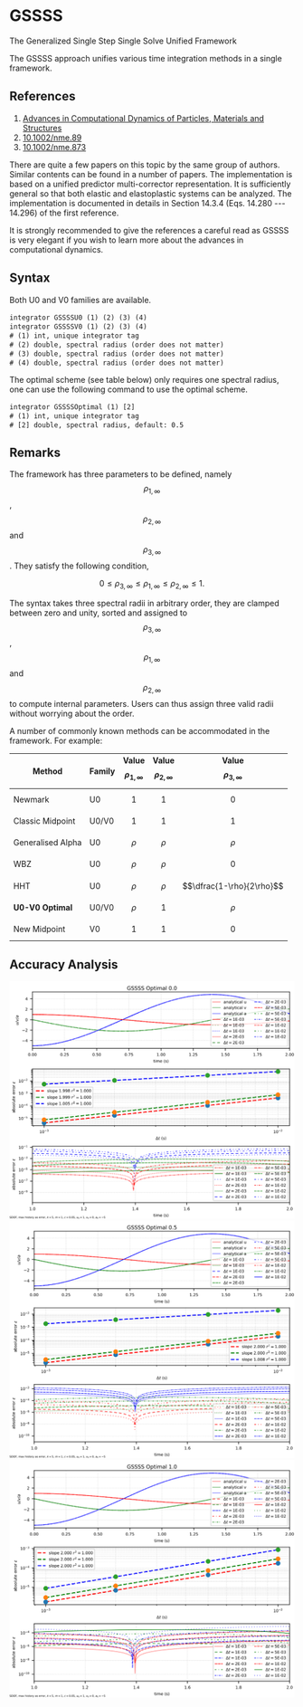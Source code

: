 # GSSSS

The Generalized Single Step Single Solve Unified Framework

The GSSSS approach unifies various time integration methods in a single framework.

## References

1. [Advances in Computational Dynamics of Particles, Materials and Structures](https://www.wiley.com/en-us/Advances+in+Computational+Dynamics+of+Particles%2C+Materials+and+Structures-p-9780470749807)
2. [10.1002/nme.89](https://doi.org/10.1002/nme.89)
3. [10.1002/nme.873](https://doi.org/10.1002/nme.873)

There are quite a few papers on this topic by the same group of authors. Similar contents can be found in a number of
papers. The implementation is based on a unified predictor multi-corrector representation. It is sufficiently general so
that both elastic and elastoplastic systems can be analyzed. The implementation is documented in details in Section
14.3.4 (Eqs. 14.280 --- 14.296) of the first reference.

It is strongly recommended to give the references a careful read as GSSSS is very elegant if you wish to learn more
about the advances in computational dynamics.

## Syntax

Both U0 and V0 families are available.

```
integrator GSSSSU0 (1) (2) (3) (4)
integrator GSSSSV0 (1) (2) (3) (4)
# (1) int, unique integrator tag
# (2) double, spectral radius (order does not matter)
# (3) double, spectral radius (order does not matter)
# (4) double, spectral radius (order does not matter)
```

The optimal scheme (see table below) only requires one spectral radius, one can use the following command to use the 
optimal scheme.

```text
integrator GSSSSOptimal (1) [2]
# (1) int, unique integrator tag
# [2] double, spectral radius, default: 0.5
```

## Remarks

The framework has three parameters to be defined, namely $$\rho_{1,\infty}$$, $$\rho_{2,\infty}$$ and $$\rho_
{3,\infty}$$. They satisfy the following condition,

$$
0\leqslant\rho_{3,\infty}\leqslant\rho_{1,\infty}\leqslant\rho_{2,\infty}\leqslant1.
$$

The syntax takes three spectral radii in arbitrary order, they are clamped between zero and unity, sorted and assigned
to $$\rho_{3,\infty}$$, $$\rho_{1,\infty}$$ and $$\rho_{2,\infty}$$ to compute internal parameters. Users can thus
assign three valid radii without worrying about the order.

A number of commonly known methods can be accommodated in the framework. For example:

| Method            | Family | Value $$\rho_{1,\infty}$$ | Value $$\rho_{2,\infty}$$ | Value $$\rho_{3,\infty}$$ |
|-------------------|--------|---------------------------|---------------------------|---------------------------|
| Newmark           | U0     | $$1$$                     | $$1$$                     | $$0$$                     |
| Classic Midpoint  | U0/V0  | $$1$$                     | $$1$$                     | $$1$$                     |
| Generalised Alpha | U0     | $$\rho$$                  | $$\rho$$                  | $$\rho$$                  |
| WBZ               | U0     | $$\rho$$                  | $$\rho$$                  | $$0$$                     |
| HHT               | U0     | $$\rho$$                  | $$\rho$$                  | $$\dfrac{1-\rho}{2\rho}$$ |
| **U0-V0 Optimal** | U0/V0  | $$\rho$$                  | $$1$$                     | $$\rho$$                  |
| New Midpoint      | V0     | $$1$$                     | $$1$$                     | $$0$$                     |

## Accuracy Analysis

![gssss-optimal-0.0](gssss-optimal-0.0.svg)
![gssss-optimal-0.5](gssss-optimal-0.5.svg)
![gssss-optimal-1.0](gssss-optimal-1.0.svg)
